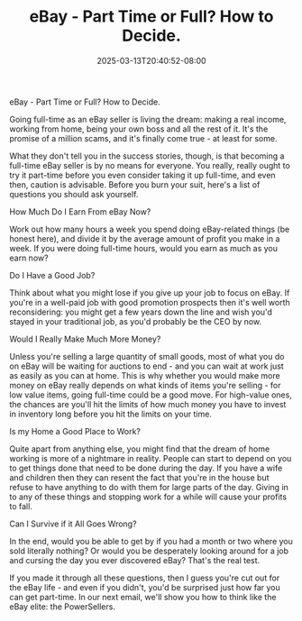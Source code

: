 ﻿---
title: "eBay - Part Time or Full? How to Decide."
date: 2025-03-13T20:40:52-08:00
description: "40 ebay articles Tips for Web Success"
featured_image: "/images/40 ebay articles.jpg"
tags: ["40 ebay articles"]
---

eBay - Part Time or Full? How to Decide.

Going full-time as an eBay seller is living the dream: making a real income, working from home, being your own boss and all the rest of it. It's the promise of a million scams, and it's finally come true - at least for some.

What they don't tell you in the success stories, though, is that becoming a full-time eBay seller is by no means for everyone. You really, really ought to try it part-time before you even consider taking it up full-time, and even then, caution is advisable.  Before you burn your suit, here's a list of questions you should ask yourself.

How Much Do I Earn From eBay Now?

Work out how many hours a week you spend doing eBay-related things (be honest here), and divide it by the average amount of profit you make in a week. If you were doing full-time hours, would you earn as much as you earn now?

Do I Have a Good Job?

Think about what you might lose if you give up your job to focus on eBay. If you're in a well-paid job with good promotion prospects then it's well worth reconsidering: you might get a few years down the line and wish you'd stayed in your traditional job, as you'd probably be the CEO by now.

Would I Really Make Much More Money?

Unless you're selling a large quantity of small goods, most of what you do on eBay will be waiting for auctions to end - and you can wait at work just as easily as you can at home. This is why whether you would make more money on eBay really depends on what kinds of items you're selling - for low value items, going full-time could be a good move. For high-value ones, the chances are you'll hit the limits of how much money you have to invest in inventory long before you hit the limits on your time.

Is my Home a Good Place to Work?

Quite apart from anything else, you might find that the dream of home working is more of a nightmare in reality. People can start to depend on you to get things done that need to be done during the day. If you have a wife and children then they can resent the fact that you're in the house but refuse to have anything to do with them for large parts of the day. Giving in to any of these things and stopping work for a while will cause your profits to fall.

Can I Survive if it All Goes Wrong?

In the end, would you be able to get by if you had a month or two where you sold literally nothing? Or would you be desperately looking around for a job and cursing the day you ever discovered eBay? That's the real test.

If you made it through all these questions, then I guess you're cut out for the eBay life - and even if you didn't, you'd be surprised just how far you can get part-time. In our next email, we'll show you how to think like the eBay elite: the PowerSellers. 

